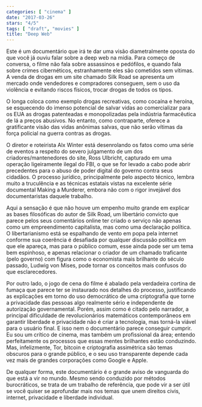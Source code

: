 ```yaml
---
categories: [ "cinema" ]
date: "2017-03-26"
stars: "4/5"
tags: [ "draft", "movies" ]
title: "Deep Web"
---
```

Este é um documentário que irá te dar uma visão diametralmente oposta
do que você já ouviu falar sobre a deep web na mídia. Para começo
de conversa, o filme não fala sobre assassinos e pedófilos, e quando
fala sobre crimes cibernéticos, estranhamente eles são cometidos sem
vítimas. A venda de drogas em um site chamado Silk Road se apresenta um
mercado onde vendedores e compradores conseguem, sem o uso da violência
e evitando riscos físicos, trocar drogas de todos os tipos.

O longa coloca como exemplo drogas recreativas, como cocaína e heroína,
se esquecendo do imenso potencial de salvar vidas ao comercializar
para os EUA as drogas patenteadas e monopolizadas pela indústria
farmacêutica de lá a preços abusivos. No entanto, como contraparte,
oferece a gratificante visão das vidas anônimas salvas, que não serão
vítimas da força policial na guerra contras as drogas.

O diretor e roteirista Alx Winter está desenrolando os fatos
como uma série de eventos a respeito do severo julgamento de um
dos criadores/mantenedores do site, Ross Ulbricht, capturado em uma
operação ligeiramente ilegal do FBI, o que se for levado a cabo pode
abrir precedentes para o abuso de poder digital do governo contra seus
cidadãos. O processo jurídico, principalmente pelo aspecto técnico,
lembra muito a truculência e as técnicas estatais vistas na excelente
série documental Making a Murderer, embora não com o rigor invejável
dos documentaristas daquele trabalho.

Aqui a sensação é que não houve um empenho muito grande em explicar
as bases filosóficas do autor de Silk Road, um libertário convicto
que parece pelos seus comentários online ter criado o serviço não
apenas como um empreendimento capitalista, mas como uma declaração
política. O libertarianismo está se espalhando de vento em popa pela
internet conforme sua coerência é desafiada por qualquer discussão
política em que ele apareça, mas para o público comum, esse ainda pode
ser um tema bem espinhoso, e apenas relacionar o criador de um chamado
traficante (pelo governo) com figura como o economista mais brilhante
do século passado, Ludwig von Mises, pode tornar os conceitos mais
confusos do que esclarecedores.

Por outro lado, o jogo de cena do filme é abalado pela verdadeira
cortina de fumaça que parece ter se instaurado nos detalhes do processo,
justificando as explicações em torno do uso democrático de uma
criptografia que torne a privacidade das pessoas algo realmente sério e
independente de autorização governamental. Porém, assim como é citado
pelo narrador, a principal dificuldade de revolucionários matemáticos
contemporâneos em garantir liberdade e privacidade não é criar a
tecnologia, mas torná-la viável para o usuário final. E isso nem o
documentário parece conseguir cumprir. Eu sou um crítico de cinema,
mas também um profissional da área; entendo perfeitamente os processos
que essas mentes brilhantes estão conduzindo. Mas, infelizmente, Tor,
bitcoin e criptografia assimétrica são temas obscuros para o grande
público, e o seu uso transparente depende cada vez mais de grandes
corporações como Google e Apple.

De qualquer forma, este documentário é o grande aviso de vanguarda
do que está a vir no mundo. Mesmo sendo conduzido por métodos
burocráticos, se trata de um trabalho de referência, que pode vir a
ser útil se você quiser se aprofundar mais nos temas que unem direitos
civis, internet, privacidade e liberdade individual.
